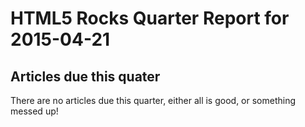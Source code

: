 HTML5 Rocks Quarter Report for 2015-04-21
=========================================

Articles due this quater
------------------------

There are no articles due this quarter, either all is good, or something messed up!

